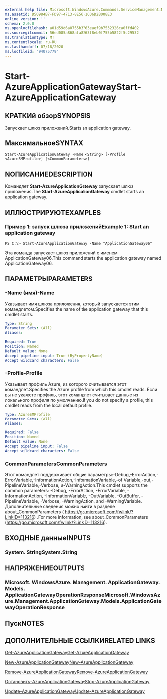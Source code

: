 ```yaml
---
external help file: Microsoft.WindowsAzure.Commands.ServiceManagement.Network.dll-Help.xml
ms.assetid: D50984B7-FD97-4713-8E56-1C06D2B008E3
online version: ''
schema: 2.0.0
ms.openlocfilehash: a01d59d6a0755b3763eaef9b7532326ca0ffd402
ms.sourcegitcommit: 56ed085a868afa8263f8eb0f755b5822f5c29532
ms.translationtype: MT
ms.contentlocale: ru-RU
ms.lasthandoff: 07/18/2020
ms.locfileid: "94075779"
---
```

# <span data-ttu-id="74d0e-101">Start-AzureApplicationGateway</span><span class="sxs-lookup"><span data-stu-id="74d0e-101">Start-AzureApplicationGateway</span></span>

## <span data-ttu-id="74d0e-102">КРАТКИй обзор</span><span class="sxs-lookup"><span data-stu-id="74d0e-102">SYNOPSIS</span></span>
<span data-ttu-id="74d0e-103">Запускает шлюз приложений.</span><span class="sxs-lookup"><span data-stu-id="74d0e-103">Starts an application gateway.</span></span>

## <span data-ttu-id="74d0e-104">Максимальное</span><span class="sxs-lookup"><span data-stu-id="74d0e-104">SYNTAX</span></span>

```
Start-AzureApplicationGateway -Name <String> [-Profile <AzureSMProfile>] [<CommonParameters>]
```

## <span data-ttu-id="74d0e-105">NОПИСАНИЕ</span><span class="sxs-lookup"><span data-stu-id="74d0e-105">DESCRIPTION</span></span>
<span data-ttu-id="74d0e-106">Командлет **Start-AzureApplicationGateway** запускает шлюз приложения.</span><span class="sxs-lookup"><span data-stu-id="74d0e-106">The **Start-AzureApplicationGateway** cmdlet starts an application gateway.</span></span>

## <span data-ttu-id="74d0e-107">ИЛЛЮСТРИРУЮТ</span><span class="sxs-lookup"><span data-stu-id="74d0e-107">EXAMPLES</span></span>

### <span data-ttu-id="74d0e-108">Пример 1: запуск шлюза приложений</span><span class="sxs-lookup"><span data-stu-id="74d0e-108">Example 1: Start an application gateway</span></span>
```
PS C:\> Start-AzureApplicationGateway -Name "ApplicationGateway06"
```

<span data-ttu-id="74d0e-109">Эта команда запускает шлюз приложений с именем ApplicationGateway06.</span><span class="sxs-lookup"><span data-stu-id="74d0e-109">This command starts the application gateway named ApplicationGateway06.</span></span>

## <span data-ttu-id="74d0e-110">ПАРАМЕТРЫ</span><span class="sxs-lookup"><span data-stu-id="74d0e-110">PARAMETERS</span></span>

### <span data-ttu-id="74d0e-111">-Name (имя)</span><span class="sxs-lookup"><span data-stu-id="74d0e-111">-Name</span></span>
<span data-ttu-id="74d0e-112">Указывает имя шлюза приложения, который запускается этим командлетом.</span><span class="sxs-lookup"><span data-stu-id="74d0e-112">Specifies the name of the application gateway that this cmdlet starts.</span></span>

```yaml
Type: String
Parameter Sets: (All)
Aliases: 

Required: True
Position: Named
Default value: None
Accept pipeline input: True (ByPropertyName)
Accept wildcard characters: False
```

### <span data-ttu-id="74d0e-113">-Profile</span><span class="sxs-lookup"><span data-stu-id="74d0e-113">-Profile</span></span>
<span data-ttu-id="74d0e-114">Указывает профиль Azure, из которого считывается этот командлет.</span><span class="sxs-lookup"><span data-stu-id="74d0e-114">Specifies the Azure profile from which this cmdlet reads.</span></span> <span data-ttu-id="74d0e-115">Если вы не укажете профиль, этот командлет считывает данные из локального профиля по умолчанию.</span><span class="sxs-lookup"><span data-stu-id="74d0e-115">If you do not specify a profile, this cmdlet reads from the local default profile.</span></span>

```yaml
Type: AzureSMProfile
Parameter Sets: (All)
Aliases: 

Required: False
Position: Named
Default value: None
Accept pipeline input: False
Accept wildcard characters: False
```

### <span data-ttu-id="74d0e-116">CommonParameters</span><span class="sxs-lookup"><span data-stu-id="74d0e-116">CommonParameters</span></span>
<span data-ttu-id="74d0e-117">Этот командлет поддерживает общие параметры:-Debug,-ErrorAction,-ErrorVariable,-InformationAction,-InformationVariable,-of Variable,-out,-PipelineVariable,-Verbose, и-WarningAction.</span><span class="sxs-lookup"><span data-stu-id="74d0e-117">This cmdlet supports the common parameters: -Debug, -ErrorAction, -ErrorVariable, -InformationAction, -InformationVariable, -OutVariable, -OutBuffer, -PipelineVariable, -Verbose, -WarningAction, and -WarningVariable.</span></span> <span data-ttu-id="74d0e-118">Дополнительные сведения можно найти в разделе about_CommonParameters ( https://go.microsoft.com/fwlink/?LinkID=113216) .</span><span class="sxs-lookup"><span data-stu-id="74d0e-118">For more information, see about_CommonParameters (https://go.microsoft.com/fwlink/?LinkID=113216).</span></span>

## <span data-ttu-id="74d0e-119">ВХОДНЫЕ данные</span><span class="sxs-lookup"><span data-stu-id="74d0e-119">INPUTS</span></span>

### <span data-ttu-id="74d0e-120">System. String</span><span class="sxs-lookup"><span data-stu-id="74d0e-120">System.String</span></span>

## <span data-ttu-id="74d0e-121">НАПРЯЖЕНИЕ</span><span class="sxs-lookup"><span data-stu-id="74d0e-121">OUTPUTS</span></span>

### <span data-ttu-id="74d0e-122">Microsoft. WindowsAzure. Management. ApplicationGateway. Models. ApplicationGatewayOperationResponse</span><span class="sxs-lookup"><span data-stu-id="74d0e-122">Microsoft.WindowsAzure.Management.ApplicationGateway.Models.ApplicationGatewayOperationResponse</span></span>

## <span data-ttu-id="74d0e-123">Пуск</span><span class="sxs-lookup"><span data-stu-id="74d0e-123">NOTES</span></span>

## <span data-ttu-id="74d0e-124">ДОПОЛНИТЕЛЬНЫЕ ССЫЛКИ</span><span class="sxs-lookup"><span data-stu-id="74d0e-124">RELATED LINKS</span></span>

[<span data-ttu-id="74d0e-125">Get-AzureApplicationGateway</span><span class="sxs-lookup"><span data-stu-id="74d0e-125">Get-AzureApplicationGateway</span></span>](./Get-AzureApplicationGateway.md)

[<span data-ttu-id="74d0e-126">New-AzureApplicationGateway</span><span class="sxs-lookup"><span data-stu-id="74d0e-126">New-AzureApplicationGateway</span></span>](./New-AzureApplicationGateway.md)

[<span data-ttu-id="74d0e-127">Remove-AzureApplicationGateway</span><span class="sxs-lookup"><span data-stu-id="74d0e-127">Remove-AzureApplicationGateway</span></span>](./Remove-AzureApplicationGateway.md)

[<span data-ttu-id="74d0e-128">Остановить-AzureApplicationGateway</span><span class="sxs-lookup"><span data-stu-id="74d0e-128">Stop-AzureApplicationGateway</span></span>](./Stop-AzureApplicationGateway.md)

[<span data-ttu-id="74d0e-129">Update-AzureApplicationGateway</span><span class="sxs-lookup"><span data-stu-id="74d0e-129">Update-AzureApplicationGateway</span></span>](./Update-AzureApplicationGateway.md)


